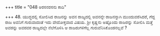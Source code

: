 +++
title = "048 ಅರಸನರಸನು ಕಾದಿ"

+++
48. ಯುದ್ಧದಲ್ಲಿ ಸೋಲಿಸಿದ ರಾಜನನ್ನು ಅವನ ರಾಜ್ಯದಲ್ಲಿ ಅವನನ್ನೇ ರಾಜನನ್ನಾಗಿ ಮುಂದುವರೆಸಿದರೆ, ಗೆದ್ದ ರಾಜ ಅವನಿಗೆ ಗುರುವಾದಂತೆ ಇದು ವೇದೋಕ್ತವಾದ ವಿಷಯ. ಶ್ರೀ ಕೃಷ್ಣನು ಅಷ್ಟೊಂದು ರಾಜರನ್ನು ಸೋಲಿಸಿ ಮತ್ತೆ ಅವರನ್ನು ಅವರವರ ರಾಜ್ಯದಲ್ಲೇ ನೆಲೆಗೊಳಿಸಿ ಆ ರಾಜರುಗಳಿಗೆಲ್ಲ ಗುರುವೆನಿಸಿಕೊಂಡನಲ್ಲವೆ ?